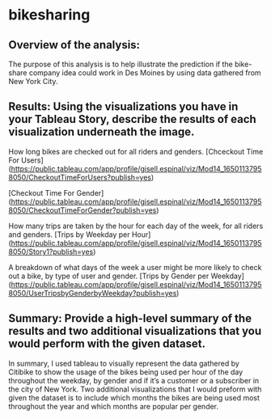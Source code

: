 # bikesharing
## Overview of the analysis:
The purpose of this analysis is to help illustrate the prediction if the bike-share company idea could work in Des Moines by using data gathered from New York City.

## Results: Using the visualizations you have in your Tableau Story, describe the results of each visualization underneath the image.
How long bikes are checked out for all riders and genders.
[Chceckout Time For Users] (https://public.tableau.com/app/profile/gisell.espinal/viz/Mod14_16501137958050/CheckoutTimeForUsers?publish=yes)

[Checkout Time For Gender] (https://public.tableau.com/app/profile/gisell.espinal/viz/Mod14_16501137958050/CheckoutTimeForGender?publish=yes)

How many trips are taken by the hour for each day of the week, for all riders and genders.
[Trips by Weekday per Hour] (https://public.tableau.com/app/profile/gisell.espinal/viz/Mod14_16501137958050/Story1?publish=yes)

A breakdown of what days of the week a user might be more likely to check out a bike, by type of user and gender.
[Trips by Gender per Weekday] (https://public.tableau.com/app/profile/gisell.espinal/viz/Mod14_16501137958050/UserTripsbyGenderbyWeekday?publish=yes)

## Summary: Provide a high-level summary of the results and two additional visualizations that you would perform with the given dataset.
In summary, I used tableau to visually represent the data gathered by Citibike to show the usage of the bikes being used per hour of the day throughout the weekday, by gender and if it’s a customer or a subscriber in the city of New York. Two additional visualizations that I would preform with given the dataset is to include which months the bikes are being used most throughout the year and which months are popular per gender.
